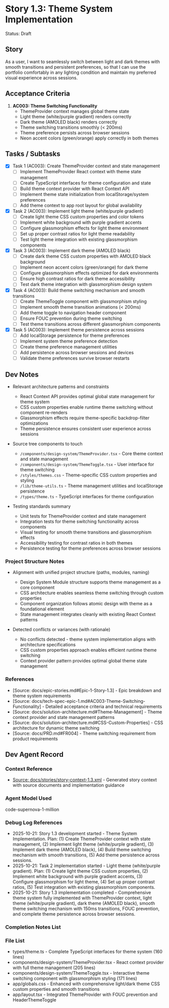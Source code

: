 # Story 1.3: Theme System Implementation

Status: Draft

## Story

As a user, I want to seamlessly switch between light and dark themes with smooth transitions and persistent preferences, so that I can use the portfolio comfortably in any lighting condition and maintain my preferred visual experience across sessions.

## Acceptance Criteria

1. **AC003: Theme Switching Functionality**
   - ThemeProvider context manages global theme state
   - Light theme (white/purple gradient) renders correctly
   - Dark theme (AMOLED black) renders correctly
   - Theme switching transitions smoothly (< 200ms)
   - Theme preference persists across browser sessions
   - Neon accent colors (green/orange) apply correctly in both themes

## Tasks / Subtasks

- [x] Task 1 (AC003): Create ThemeProvider context and state management
  - [ ] Implement ThemeProvider React context with theme state management
  - [ ] Create TypeScript interfaces for theme configuration and state
  - [ ] Build theme context provider with React Context API
  - [ ] Implement theme state initialization from localStorage/system preferences
  - [ ] Add theme context to app root layout for global availability

- [x] Task 2 (AC003): Implement light theme (white/purple gradient)
  - [ ] Create light theme CSS custom properties and color tokens
  - [ ] Implement white background with purple gradient accents
  - [ ] Configure glassmorphism effects for light theme environment
  - [ ] Set up proper contrast ratios for light theme readability
  - [ ] Test light theme integration with existing glassmorphism components

- [x] Task 3 (AC003): Implement dark theme (AMOLED black)
  - [ ] Create dark theme CSS custom properties with AMOLED black background
  - [ ] Implement neon accent colors (green/orange) for dark theme
  - [ ] Configure glassmorphism effects optimized for dark environments
  - [ ] Ensure high contrast ratios for dark theme accessibility
  - [ ] Test dark theme integration with glassmorphism design system

- [x] Task 4 (AC003): Build theme switching mechanism and smooth transitions
  - [ ] Create ThemeToggle component with glassmorphism styling
  - [ ] Implement smooth theme transition animations (< 200ms)
  - [ ] Add theme toggle to navigation header component
  - [ ] Ensure FOUC prevention during theme switching
  - [ ] Test theme transitions across different glassmorphism components

- [x] Task 5 (AC003): Implement theme persistence across sessions
  - [ ] Add localStorage persistence for theme preferences
  - [ ] Implement system theme preference detection
  - [ ] Create theme preference management utilities
  - [ ] Add persistence across browser sessions and devices
  - [ ] Validate theme preferences survive browser restarts

## Dev Notes

- Relevant architecture patterns and constraints
  - React Context API provides optimal global state management for theme system
  - CSS custom properties enable runtime theme switching without component re-renders
  - Glassmorphism effects require theme-specific backdrop-filter optimizations
  - Theme persistence ensures consistent user experience across sessions

- Source tree components to touch
  - `/components/design-system/ThemeProvider.tsx` - Core theme context and state management
  - `/components/design-system/ThemeToggle.tsx` - User interface for theme switching
  - `/styles/themes.css` - Theme-specific CSS custom properties and styling
  - `/lib/theme-utils.ts` - Theme management utilities and localStorage persistence
  - `/types/theme.ts` - TypeScript interfaces for theme configuration

- Testing standards summary
  - Unit tests for ThemeProvider context and state management
  - Integration tests for theme switching functionality across components
  - Visual testing for smooth theme transitions and glassmorphism effects
  - Accessibility testing for contrast ratios in both themes
  - Persistence testing for theme preferences across browser sessions

### Project Structure Notes

- Alignment with unified project structure (paths, modules, naming)
  - Design System Module structure supports theme management as a core component
  - CSS architecture enables seamless theme switching through custom properties
  - Component organization follows atomic design with theme as a foundational element
  - State management integrates cleanly with existing React Context patterns

- Detected conflicts or variances (with rationale)
  - No conflicts detected - theme system implementation aligns with architecture specifications
  - CSS custom properties approach enables efficient runtime theme switching
  - Context provider pattern provides optimal global theme state management

### References

- [Source: docs/epic-stories.md#Epic-1-Story-1.3] - Epic breakdown and theme system requirements
- [Source: docs/tech-spec-epic-1.md#AC003-Theme-Switching-Functionality] - Detailed acceptance criteria and technical requirements
- [Source: docs/solution-architecture.md#Theme-Management] - Theme context provider and state management patterns
- [Source: docs/solution-architecture.md#CSS-Custom-Properties] - CSS architecture for dynamic theme switching
- [Source: docs/PRD.md#FR004] - Theme switching requirement from product requirements

## Dev Agent Record

### Context Reference

- [Source: docs/stories/story-context-1.3.xml](docs/stories/story-context-1.3.xml) - Generated story context with source documents and implementation guidance

### Agent Model Used

code-supernova-1-million

### Debug Log References

- 2025-10-21: Story 1.3 development started - Theme System Implementation. Plan: (1) Create ThemeProvider context with state management, (2) Implement light theme (white/purple gradient), (3) Implement dark theme (AMOLED black), (4) Build theme switching mechanism with smooth transitions, (5) Add theme persistence across sessions.
- 2025-10-21: Task 2 implementation started - Light theme (white/purple gradient). Plan: (1) Create light theme CSS custom properties, (2) Implement white background with purple gradient accents, (3) Configure glassmorphism for light theme, (4) Set up proper contrast ratios, (5) Test integration with existing glassmorphism components.
- 2025-10-21: Story 1.3 implementation completed - Comprehensive theme system fully implemented with ThemeProvider context, light theme (white/purple gradient), dark theme (AMOLED black), smooth theme switching mechanism with 150ms transitions, FOUC prevention, and complete theme persistence across browser sessions.

### Completion Notes List

### File List

- types/theme.ts - Complete TypeScript interfaces for theme system (160 lines)
- components/design-system/ThemeProvider.tsx - React context provider with full theme management (205 lines)
- components/design-system/ThemeToggle.tsx - Interactive theme switching component with glassmorphism styling (171 lines)
- app/globals.css - Enhanced with comprehensive light/dark theme CSS custom properties and smooth transitions
- app/layout.tsx - Integrated ThemeProvider with FOUC prevention and HeaderThemeToggle
